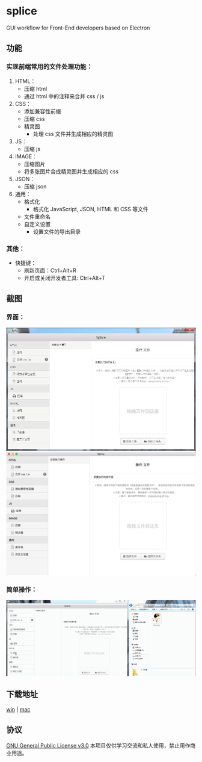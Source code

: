 # splice
GUI workflow for Front-End developers based on Electron

## 功能

### 实现前端常用的文件处理功能：
1. HTML：
	- 压缩 html 
	- 通过 html 中的注释来合并 css / js
2. CSS：
	- 添加兼容性前缀
	- 压缩 css
	- 精灵图
		- 处理 css 文件并生成相应的精灵图
3. JS：
	- 压缩 js
4. IMAGE：
	- 压缩图片
	- 将多张图片合成精灵图并生成相应的 css
5. JSON：
	- 压缩 json
6. 通用：
	- 格式化
		- 格式化 JavaScript, JSON, HTML 和 CSS 等文件
	- 文件重命名
	- 自定义设置
		- 设置文件的导出目录

### 其他：
- 快捷键：
	- 刷新页面：Ctrl+Alt+R
	- 开启或关闭开发者工具: Ctrl+Alt+T

## 截图

### 界面：
![WIN](./images/GUI.png)
![MAC](./images/GUI-mac.jpg)

### 简单操作：
![压缩并重命名图片](./images/splice-demo1.gif)

## 下载地址

[win](https://github.com/SuperAL/splice/releases/download/1.0.0/Splice-win32-x64.zip) | [mac](https://github.com/SuperAL/splice/releases/download/1.0.0/Splice-darwin-x64.zip)

## 协议

[GNU General Public License v3.0](LICENSE)
本项目仅供学习交流和私人使用，禁止用作商业用途。


